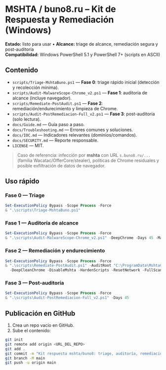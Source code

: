 # MSHTA / buno8.ru – Kit de Respuesta y Remediación (Windows)

**Estado:** listo para usar • **Alcance:** triage de alcance, remediación segura y post-auditoría  
**Compatibilidad:** Windows PowerShell 5.1 y PowerShell 7+ (scripts en ASCII)

## Contenido
- `scripts/Triage-MshtaBuno.ps1` — **Fase 0**: triage rápido inicial (detección y recolección mínima).
- `scripts/Audit-MalwareScope-Chrome_v2.ps1` — **Fase 1**: auditoría de alcance (incluye navegador).
- `scripts/Remediate-PostAudit.ps1` — **Fase 2**: remediación/endurecimiento y limpieza de Chrome.
- `scripts/Audit-PostRemediacion-Full_v2.ps1` — **Fase 3**: post-auditoría (solo lectura).
- `docs/Guide.md` — Guía paso a paso.
- `docs/Troubleshooting.md` — Errores comunes y soluciones.
- `docs/IOC.md` — Indicadores relevantes (dominios/comandos).
- `docs/SECURITY.md` — Reporte responsable.
- `LICENSE` — MIT.

> Caso de referencia: infección por **mshta** con URL `s.buno8.ru/...` (familia Wacatac/OfferCore/stealer), políticas de Chrome residuales y posible exfiltración de datos de navegador.

## Uso rápido

### Fase 0 — Triage
```powershell
Set-ExecutionPolicy Bypass -Scope Process -Force
& ".\scripts\Triage-MshtaBuno.ps1"
```

### Fase 1 — Auditoría de alcance
```powershell
Set-ExecutionPolicy Bypass -Scope Process -Force
& ".\scripts\Audit-MalwareScope-Chrome_v2.ps1" -DeepChrome -Days 45 -MaxRows 200
```

### Fase 2 — Remediación y endurecimiento
```powershell
Set-ExecutionPolicy Bypass -Scope Process -Force
& ".\scripts\Remediate-PostAudit.ps1" -AuditRoot "C:\ProgramData\MshtaCleanup\Audit-YYYYMMDD-HHMMSS" `
  -DeepCleanChrome -DisableMshta -HardenScripts -ResetNetwork -FullScan -SfcDismRepair
```

### Fase 3 — Post-auditoría
```powershell
Set-ExecutionPolicy Bypass -Scope Process -Force
& ".\scripts\Audit-PostRemediacion-Full_v2.ps1" -Days 45
```

## Publicación en GitHub
1. Crea un repo vacío en GitHub.
2. Sube el contenido:
```bash
git init
git remote add origin <URL_DEL_REPO>
git add .
git commit -m "Kit respuesta mshta/buno8: triage, auditoría, remediación y post-auditoría"
git branch -M main
git push -u origin main
```
